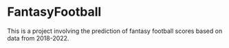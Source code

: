 # FantasyFootball

This is a project involving the prediction of fantasy football scores based on data from 2018-2022.
